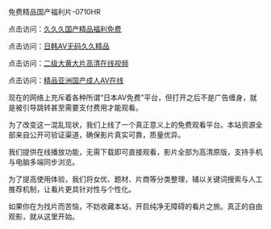 免费精品国产福利片-0710HR

点击访问：<a href="https://heiliaoow5kzm.pages.dev">久久久国产精品福利免费</a>

点击访问：<a href="https://heiliaoll4qsx.pages.dev">日韩AV无码久久精品</a>

点击访问：<a href="https://heiliaoxqkkct.pages.dev">二级大黄大片高清在线视频</a>

点击访问：<a href="https://heiliaowt0d7p.pages.dev">精品亚洲国产成人AⅤ在线</a>



现在的网络上充斥着各种所谓“日本AV免费”平台，但打开之后不是广告缠身，就是被引导跳转甚至需要支付费用才能观看。

为了改变这一混乱现状，我们上线了一个真正意义上的免费观看平台。本站资源全部来自公开可验证渠道，确保影片真实可靠，质量优异。

我们提供在线播放功能，无需下载即可直接观看，影片全部为高清原版，支持手机与电脑多端同步浏览。

为了提高使用体验，我们将女优、题材、片商等分类整理，辅以关键词搜索与人工推荐机制，让看片更具针对性与个性化。

如果你在为找片而苦恼，不妨收藏本站，开启纯净无障碍的看片之旅。真正的自由观影，就从这里开始。

<span style="display:none;">[Canonical link]( https://github.com/mh20250710/riben852 ）</span>
